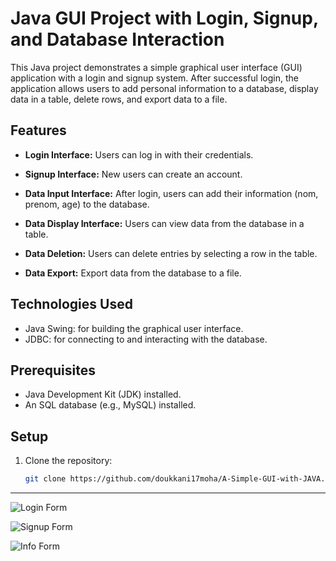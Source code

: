# Java GUI Project with Login, Signup, and Database Interaction

This Java project demonstrates a simple graphical user interface (GUI) application with a login and signup system. After successful login, the application allows users to add personal information to a database, display data in a table, delete rows, and export data to a file.

## Features

- **Login Interface:** Users can log in with their credentials.

- **Signup Interface:** New users can create an account.

- **Data Input Interface:** After login, users can add their information (nom, prenom, age) to the database.

- **Data Display Interface:** Users can view data from the database in a table.

- **Data Deletion:** Users can delete entries by selecting a row in the table.

- **Data Export:** Export data from the database to a file.

## Technologies Used

- Java Swing: for building the graphical user interface.
- JDBC: for connecting to and interacting with the database.

## Prerequisites

- Java Development Kit (JDK) installed.
- An SQL database (e.g., MySQL) installed.

## Setup

1. Clone the repository:

   ```bash
   git clone https://github.com/doukkani17moha/A-Simple-GUI-with-JAVA.git

-------------------------------------------------------------------------------------------------------------------------------
![Login Form](https://github.com/doukkani17moha/A-Simple-GUI-with-JAVA/blob/main/imgs/logincap.PNG)

![Signup Form](https://github.com/doukkani17moha/A-Simple-GUI-with-JAVA/blob/main/imgs/signupcap.PNG)

![Info Form](https://github.com/doukkani17moha/A-Simple-GUI-with-JAVA/blob/main/imgs/formcapPNG.PNG)


